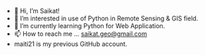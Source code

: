 - 👋 Hi, I’m Saikat!
- 👀 I’m interested in use of Python in Remote Sensing & GIS field.
- 🌱 I’m currently learning Python for Web Application.
- 📫 How to reach me ... saikat.geo@gmail.com
- maiti21 is my previous GitHub account.

<!---
mapdevsaikat/mapdevsaikat is a ✨ special ✨ repository because its `README.md` (this file) appears on your GitHub profile.
You can click the Preview link to take a look at your changes.
--->
